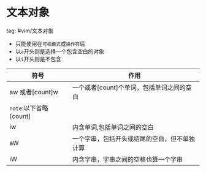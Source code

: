 # 文本对象

tag: #vim/文本对象

- 只能使用在`可视模式`或`操作符`后
- 以`a`开头则是选择一个包含空白的对象
- 以`i`开头则是不包含

| 符号                   | 作用                                         |
| ---------------------- | -------------------------------------------- |
| aw 或者[count]w        | 一个或者[count]个单词，包括单词之间的空白    |
| `note`:以下省略[count] |                                              |
| iw                     | 内含单词,包括单词之间的空白                  |
| aW                     | 一个字串，包括开头或结尾的空白，但不单独计算 |
| iW                     | 内含字串，字串之间的空格也算一个字串         |